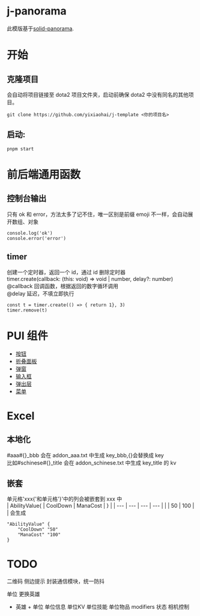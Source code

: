 # j-panorama

此模版基于[solid-panorama](https://github.com/RobinCodeX/solid-panorama).

# 开始

## 克隆项目

会自动将项目链接至 dota2 项目文件夹，启动前确保 dota2 中没有同名的其他项目。

```
git clone https://github.com/yixiaohai/j-template <你的项目名>
```

## 启动:

```
pnpm start
```

# 前后端通用函数

## 控制台输出

只有 ok 和 error，方法太多了记不住，唯一区别是前缀 emoji 不一样，会自动展开数组、对象

```
console.log('ok')
console.error('error')
```

## timer

创建一个定时器，返回一个 id，通过 id 删除定时器  
timer.create(callback: (this: void) => void | number, delay?: number)  
@callback 回调函数，根据返回的数字循环调用  
@delay 延迟，不填立即执行

```
const t = timer.create(() => { return 1}, 3)
timer.remove(t)
```

# PUI 组件

-   [按钮](src/panorama/components/button/index.md)
-   [折叠面板](src/panorama/components/collapse/index.md)
-   [弹窗](src/panorama/components/dialog/index.md)
-   [输入框](src/panorama/components/input/index.md)
-   [弹出层](src/panorama/components/layer/index.md)
-   [菜单](src/panorama/components/menu/index.md)

# Excel

## 本地化

\#aaa\#{}\_bbb 会在 addon_aaa.txt 中生成 key_bbb,{}会替换成 key  
比如\#schinese\#{}\_title 会在 addon_schinese.txt 中生成 key_title 的 kv

## 嵌套

单元格'xxx{'和单元格'}'中的列会被嵌套到 xxx 中  
| AbilityValue{ | CoolDown | ManaCost | } |
| --- | --- | --- | --- |
| | 50 | 100 | |
会生成
```
"AbilityValue" {
    "CoolDown" "50"
    "ManaCost" "100"
}
```

# TODO
二维码
侧边提示
封装通信模块，统一防抖


单位
更换英雄
+ 英雄 + 单位
单位信息 单位KV
单位技能 单位物品
modifiers 状态
相机控制



